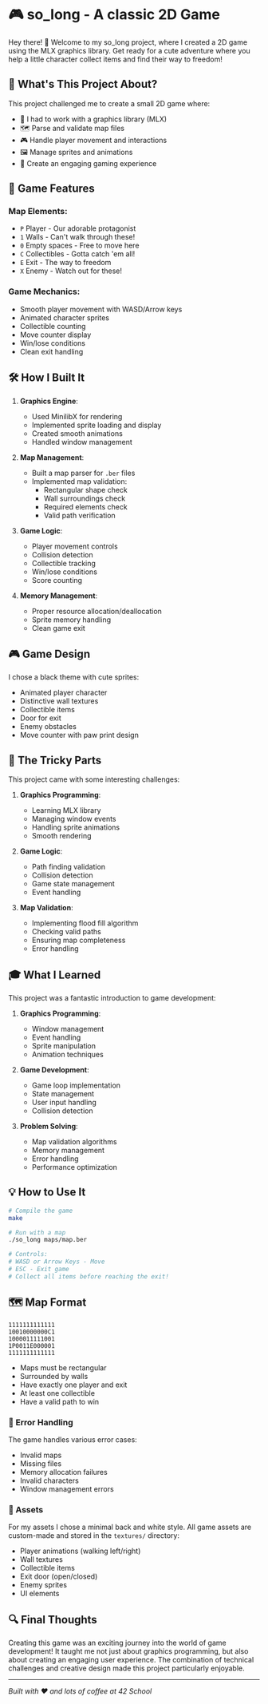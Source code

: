 # 🎮 so_long - A classic 2D Game 

Hey there! 👋 Welcome to my so_long project, where I created a 2D game using the MLX graphics library. Get ready for a cute adventure where you help a little character collect items and find their way to freedom!

## 🎯 What's This Project About?

This project challenged me to create a small 2D game where:
- 🎨 I had to work with a graphics library (MLX)
- 🗺️ Parse and validate map files
- 🎮 Handle player movement and interactions
- 🖼️ Manage sprites and animations
- 🎵 Create an engaging gaming experience

## 🎨 Game Features

### Map Elements:
- `P` Player - Our adorable protagonist
- `1` Walls - Can't walk through these!
- `0` Empty spaces - Free to move here
- `C` Collectibles - Gotta catch 'em all!
- `E` Exit - The way to freedom
- `X` Enemy - Watch out for these!

### Game Mechanics:
- Smooth player movement with WASD/Arrow keys
- Animated character sprites
- Collectible counting
- Move counter display
- Win/lose conditions
- Clean exit handling

## 🛠️ How I Built It

1. **Graphics Engine**:
   - Used MinilibX for rendering
   - Implemented sprite loading and display
   - Created smooth animations
   - Handled window management

2. **Map Management**:
   - Built a map parser for `.ber` files
   - Implemented map validation:
     - Rectangular shape check
     - Wall surroundings check
     - Required elements check
     - Valid path verification

3. **Game Logic**:
   - Player movement controls
   - Collision detection
   - Collectible tracking
   - Win/lose conditions
   - Score counting

4. **Memory Management**:
   - Proper resource allocation/deallocation
   - Sprite memory handling
   - Clean game exit

## 🎮 Game Design

I chose a black theme with cute sprites:
- Animated player character
- Distinctive wall textures
- Collectible items
- Door for exit
- Enemy obstacles
- Move counter with paw print design

## 🤔 The Tricky Parts

This project came with some interesting challenges:

1. **Graphics Programming**:
   - Learning MLX library
   - Managing window events
   - Handling sprite animations
   - Smooth rendering

2. **Game Logic**:
   - Path finding validation
   - Collision detection
   - Game state management
   - Event handling

3. **Map Validation**:
   - Implementing flood fill algorithm
   - Checking valid paths
   - Ensuring map completeness
   - Error handling

## 🎓 What I Learned

This project was a fantastic introduction to game development:

1. **Graphics Programming**:
   - Window management
   - Event handling
   - Sprite manipulation
   - Animation techniques

2. **Game Development**:
   - Game loop implementation
   - State management
   - User input handling
   - Collision detection

3. **Problem Solving**:
   - Map validation algorithms
   - Memory management
   - Error handling
   - Performance optimization

## 💡 How to Use It

```bash
# Compile the game
make

# Run with a map
./so_long maps/map.ber

# Controls:
# WASD or Arrow Keys - Move
# ESC - Exit game
# Collect all items before reaching the exit!
```

## 🗺️ Map Format
```
1111111111111
10010000000C1
1000011111001
1P0011E000001
1111111111111
```
- Maps must be rectangular
- Surrounded by walls
- Have exactly one player and exit
- At least one collectible
- Have a valid path to win

### 🐛 Error Handling

The game handles various error cases:
- Invalid maps
- Missing files
- Memory allocation failures
- Invalid characters
- Window management errors

### 🎨 Assets
For my assets I chose a minimal back and white style. All game assets are custom-made and stored in the `textures/` directory:
- Player animations (walking left/right)
- Wall textures
- Collectible items
- Exit door (open/closed)
- Enemy sprites
- UI elements

## 🔍 Final Thoughts

Creating this game was an exciting journey into the world of game development! It taught me not just about graphics programming, but also about creating an engaging user experience. The combination of technical challenges and creative design made this project particularly enjoyable.

---
*Built with ❤️ and lots of coffee at 42 School*
